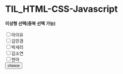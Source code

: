 # TIL_HTML-CSS-Javascript

<!DOCTYPE html>
<html>
<head>
<meta charset="UTF-8">
<title>Insert title here</title>
<script>
	function choiceAngel(){
		var arr = document.frm.angel;
		//alert(arr.length);
		
		/*
		 * 하나라도 선택하지 않았으면 ...한명의 이상형을 선택하라는 alert 띄우고
		 * 하나이상 선택했으면 ...선택한 이상형을 alert창으로 출력
		 */
		
		var str = "";
		for(var i=0; i<arr.length; i++){
			if(arr[i].checked){//선택한 데이터}
				str+=arr[i].value+" ";
			}//if
			
			arr[i].checked = false;
		}
		 if(str=="") alert("이상형 하나는 선택해주세요!!");
		 else alert("당신의 이상형은 "+str+" 입니다.");
	}

</script>
</head>
<body>
<form name="frm">
	<strong>이상형 선택(중복 선택 가능)</strong><br><br>
	<input type="checkbox" name="angel" value="아이유">아이유<br>
	<input type="checkbox" name="angel" value="김민경">김민경<br>
	<input type="checkbox" name="angel" value="박세리">박세리<br>
	<input type="checkbox" name="angel" value="김소연">김소연<br>
	<input type="checkbox" name="angel" value="현아">현아<br>
	<input type="button" value="choice" onclick="choiceAngel()">
</form>
</body>
</html>
